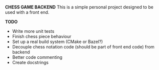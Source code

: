 **CHESS GAME BACKEND**
This is a simple personal project designed to be used with a front end.

**TODO**
- Write more unit tests
- Finish chess piece behaviour
- Set up a real build system (CMake or Bazel?)
- Decouple chess notation code (should be part of front end code) from backend  
- Better code commenting
- Create docstrings